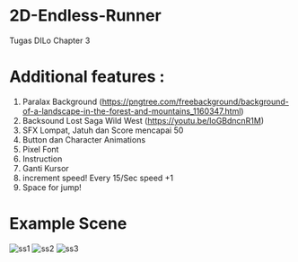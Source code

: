# 2D-Endless-Runner
Tugas DILo Chapter 3

# Additional features :
1. Paralax Background (https://pngtree.com/freebackground/background-of-a-landscape-in-the-forest-and-mountains_1160347.html)
2. Backsound Lost Saga Wild West (https://youtu.be/loGBdncnR1M)
3. SFX Lompat, Jatuh dan Score mencapai 50
4. Button dan Character Animations
5. Pixel Font
6. Instruction
7. Ganti Kursor
8. increment speed! Every 15/Sec speed +1
9. Space for jump!

# Example Scene
![ss1](https://user-images.githubusercontent.com/89525164/133354538-7e654507-15ec-49fa-b7b7-0b3c4eb08529.png)
![ss2](https://user-images.githubusercontent.com/89525164/133354522-100fc451-90a5-44c4-8ec7-a34374677b73.png)
![ss3](https://user-images.githubusercontent.com/89525164/133354530-b36400d7-4770-4832-b5fb-7a2c8ce21177.png)


